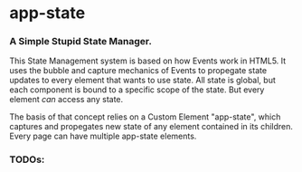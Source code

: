# app-state

### A Simple Stupid State Manager.

This State Management system is based on how Events work in HTML5. It uses the bubble and capture mechanics of Events to propegate state updates to every element that wants to use state. All state is global, but each component is bound to a specific scope of the state. But every element _can_ access any state.

The basis of that concept relies on a Custom Element "app-state", which captures and propegates new state of any element contained in its children.
Every page can have multiple app-state elements.

### TODOs:
